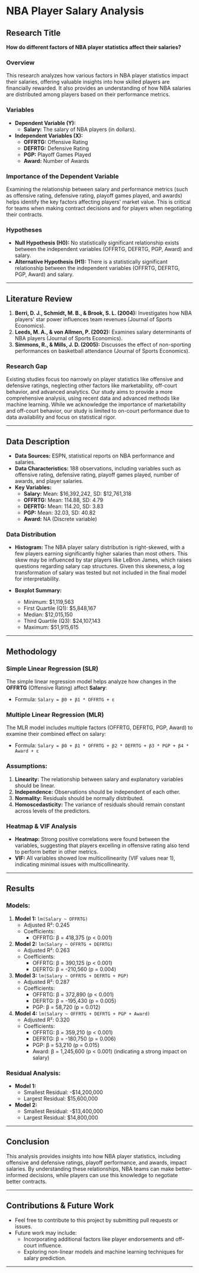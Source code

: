# NBA Player Salary Analysis

## Research Title
**How do different factors of NBA player statistics affect their salaries?**

### Overview
This research analyzes how various factors in NBA player statistics impact their salaries, offering valuable insights into how skilled players are financially rewarded. It also provides an understanding of how NBA salaries are distributed among players based on their performance metrics.

### Variables
- **Dependent Variable (Y):**
  - **Salary:** The salary of NBA players (in dollars).
- **Independent Variables (X):**
  - **OFFRTG:** Offensive Rating
  - **DEFRTG:** Defensive Rating
  - **PGP:** Playoff Games Played
  - **Award:** Number of Awards

### Importance of the Dependent Variable
Examining the relationship between salary and performance metrics (such as offensive rating, defensive rating, playoff games played, and awards) helps identify the key factors affecting players' market value. This is critical for teams when making contract decisions and for players when negotiating their contracts.

### Hypotheses
- **Null Hypothesis (H0):** No statistically significant relationship exists between the independent variables (OFFRTG, DEFRTG, PGP, Award) and salary.
- **Alternative Hypothesis (H1):** There is a statistically significant relationship between the independent variables (OFFRTG, DEFRTG, PGP, Award) and salary.

---

## Literature Review
1. **Berri, D. J., Schmidt, M. B., & Brook, S. L. (2004):** Investigates how NBA players' star power influences team revenues (Journal of Sports Economics).
2. **Leeds, M. A., & von Allmen, P. (2002):** Examines salary determinants of NBA players (Journal of Sports Economics).
3. **Simmons, R., & Mills, J. D. (2005):** Discusses the effect of non-sporting performances on basketball attendance (Journal of Sports Economics).

### Research Gap
Existing studies focus too narrowly on player statistics like offensive and defensive ratings, neglecting other factors like marketability, off-court behavior, and advanced analytics. Our study aims to provide a more comprehensive analysis, using recent data and advanced methods like machine learning. While we acknowledge the importance of marketability and off-court behavior, our study is limited to on-court performance due to data availability and focus on statistical rigor.

---

## Data Description

- **Data Sources:** ESPN, statistical reports on NBA performance and salaries.
- **Data Characteristics:** 188 observations, including variables such as offensive rating, defensive rating, playoff games played, number of awards, and player salaries.
- **Key Variables:**
  - **Salary:** Mean: $16,392,242, SD: $12,761,318
  - **OFFRTG:** Mean: 114.88, SD: 4.79
  - **DEFRTG:** Mean: 114.20, SD: 3.83
  - **PGP:** Mean: 32.03, SD: 40.82
  - **Award:** NA (Discrete variable)

### Data Distribution
- **Histogram:** The NBA player salary distribution is right-skewed, with a few players earning significantly higher salaries than most others. This skew may be influenced by star players like LeBron James, which raises questions regarding salary cap structures. Given this skewness, a log transformation of salary was tested but not included in the final model for interpretability.
  
- **Boxplot Summary:**
  - Minimum: $1,119,563
  - First Quartile (Q1): $5,848,167
  - Median: $12,015,150
  - Third Quartile (Q3): $24,107,143
  - Maximum: $51,915,615

---

## Methodology

### Simple Linear Regression (SLR)
The simple linear regression model helps analyze how changes in the **OFFRTG** (Offensive Rating) affect **Salary**:
- Formula: `Salary = β0 + β1 * OFFRTG + ε`

### Multiple Linear Regression (MLR)
The MLR model includes multiple factors (OFFRTG, DEFRTG, PGP, Award) to examine their combined effect on salary:
- Formula: `Salary = β0 + β1 * OFFRTG + β2 * DEFRTG + β3 * PGP + β4 * Award + ε`

### Assumptions:
1. **Linearity:** The relationship between salary and explanatory variables should be linear.
2. **Independence:** Observations should be independent of each other.
3. **Normality:** Residuals should be normally distributed.
4. **Homoscedasticity:** The variance of residuals should remain constant across levels of the predictors.

### Heatmap & VIF Analysis
- **Heatmap:** Strong positive correlations were found between the variables, suggesting that players excelling in offensive rating also tend to perform better in other metrics.
- **VIF:** All variables showed low multicollinearity (VIF values near 1), indicating minimal issues with multicollinearity.

---

## Results

### Models:
1. **Model 1:** `lm(Salary ~ OFFRTG)`
   - Adjusted R²: 0.245
   - Coefficients:
     - OFFRTG: β = 418,375 (p < 0.001)
2. **Model 2:** `lm(Salary ~ OFFRTG + DEFRTG)`
   - Adjusted R²: 0.263
   - Coefficients:
     - OFFRTG: β = 390,125 (p < 0.001)
     - DEFRTG: β = -210,560 (p = 0.004)
3. **Model 3:** `lm(Salary ~ OFFRTG + DEFRTG + PGP)`
   - Adjusted R²: 0.287
   - Coefficients:
     - OFFRTG: β = 372,890 (p < 0.001)
     - DEFRTG: β = -195,430 (p = 0.005)
     - PGP: β = 58,720 (p = 0.012)
4. **Model 4:** `lm(Salary ~ OFFRTG + DEFRTG + PGP + Award)`
   - Adjusted R²: 0.320
   - Coefficients:
     - OFFRTG: β = 359,210 (p < 0.001)
     - DEFRTG: β = -180,750 (p = 0.006)
     - PGP: β = 53,210 (p = 0.015)
     - Award: β = 1,245,600 (p < 0.001) (indicating a strong impact on salary)

### Residual Analysis:
- **Model 1:**
  - Smallest Residual: -$14,200,000
  - Largest Residual: $15,600,000
- **Model 2:**
  - Smallest Residual: -$13,400,000
  - Largest Residual: $14,800,000

---

## Conclusion
This analysis provides insights into how NBA player statistics, including offensive and defensive ratings, playoff performance, and awards, impact salaries. By understanding these relationships, NBA teams can make better-informed decisions, while players can use this knowledge to negotiate better contracts.

---

## Contributions & Future Work
- Feel free to contribute to this project by submitting pull requests or issues.
- Future work may include:
  - Incorporating additional factors like player endorsements and off-court influence.
  - Exploring non-linear models and machine learning techniques for salary prediction.

---


